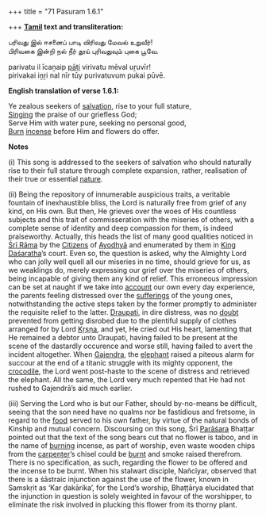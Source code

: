 +++
title = "71 Pasuram 1.6.1"

+++
**[Tamil](/definition/tamil#history "show Tamil definitions") text and transliteration:**

பரிவது இல் ஈசனைப் பாடி விரிவது மேவல் உறுவீர்!  
பிரிவகை இன்றி நல் நீர் தூய் புரிவதுவும் புகை பூவே.

parivatu il īcaṉaip [pāṭi](/definition/pati#vaishnavism "show pāṭi definitions") virivatu mēval uṟuvīr!  
pirivakai iṉṟi nal nīr tūy purivatuvum pukai pūvē.

**English translation of verse 1.6.1:**

Ye zealous seekers of [salvation](/definition/salvation#history "show salvation definitions"), rise to your full stature,  
[Singing](/definition/singing#history "show Singing definitions") the praise of our griefless God;  
Serve Him with water pure, seeking no personal good,  
[Burn](/definition/burning#history "show Burn definitions") [incense](/definition/incense#history "show incense definitions") before Him and flowers do offer.

**Notes**

\(i\) This song is addressed to the seekers of salvation who should naturally rise to their full stature through complete expansion, rather, realisation of their true or essential [nature](/definition/nature#history "show nature definitions").

\(ii\) Being the repository of innumerable auspicious traits, a veritable fountain of inexhaustible bliss, the Lord is naturally free from grief of any kind, on His own. But then, He grieves over the woes of His countless subjects and this trait of commisseration with the miseries of others, with a complete sense of identity and deep compassion for them, is indeed praiseworthy. Actually, this heads the list of many good qualities noticed in [Śrī Rāma](/definition/shrirama#history "show Śrī Rāma definitions") by the [Citizens](/definition/citizen#history "show Citizens definitions") of [Ayodhyā](/definition/ayodhya#vaishnavism "show Ayodhyā definitions") and enumerated by them in [King](/definition/king#history "show King definitions") [Daśaratha](/definition/dasharatha#vaishnavism "show Daśaratha definitions")’s court. Even so, the question is asked, why the Almighty Lord who can jolly well quell all our miseries in no time, should grieve for us, as we weaklings do, merely expressing our grief over the miseries of others, being incapable of giving them any kind of relief. This erroneous impression can be set at naught if we take into [account](/definition/account#history "show account definitions") our own every day experience, the parents feeling distressed over the [sufferings](/definition/suffering#history "show sufferings definitions") of the young ones, notwithstanding the active steps taken by the former promptly to administer the requisite relief to the latter. [Draupati](/definition/draupadi#vaishnavism "show Draupati definitions"), in dire distress, was no [doubt](/definition/doubt#history "show doubt definitions") prevented from getting disrobed due to the plentiful supply of clothes arranged for by Lord [Kṛṣṇa](/definition/krishna#vaishnavism "show Kṛṣṇa definitions"), and yet, He cried out His heart, lamenting that He remained a debtor unto Draupati, having failed to be present at the scene of the dastardly occurence and worse still, having failed to avert the incident altogether. When [Gajendra](/definition/gajendra#vaishnavism "show Gajendra definitions"), the [elephant](/definition/elephant#history "show elephant definitions") raised a piteous alarm for succour at the end of a titanic struggle with its mighty opponent, the [crocodile](/definition/crocodile#history "show crocodile definitions"), the Lord went post-haste to the scene of distress and retrieved the elephant. All the same, the Lord very much repented that He had not rushed to Gajendrā’s aid much earlier.

\(iii\) Serving the Lord who is but our Father, should by-no-means be difficult, seeing that the son need have no qualms nor be fastidious and fretsome, in regard to the [food](/definition/food#history "show food definitions") served to his own father, by virtue of the natural bonds of Kinship and mutual concern. Discoursing on this song, Śrī [Parāśara](/definition/parashara#history "show Parāśara definitions") Bhaṭṭar pointed out that the text of the song bears cut that no flower is taboo, and in the name of [burning](/definition/burning#history "show burning definitions") incense, as part of worship, even waste wooden chips from the [carpenter](/definition/carpenter#history "show carpenter definitions")’s chisel could be [burnt](/definition/burning#history "show burnt definitions") and smoke raised therefrom. There is no specification, as such, regarding the flower to be offered and the incense to be burnt. When his stalwart disciple, Nañcīyar, observed that there is a śāstraic injunction against the use of the flower, known in Samskṛit as ‘Kar ḍakārika’, for the Lord’s worship, Bhaṭṭārya elucidated that the injunction in question is solely weighted in favour of the worshipper, to eliminate the risk involved in plucking this flower from its thorny plant.


